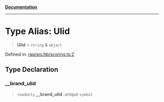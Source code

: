 [**Documentation**](../../../README.md)

***

# Type Alias: Ulid

> **Ulid** = `string` & `object`

Defined in: [rag/src/lib/scoring.ts:2](https://github.com/ceponatia/roler/blob/1efd6363aec6d66587551f7c0b65cf6ffafb4079/packages/rag/src/lib/scoring.ts#L2)

## Type Declaration

### \_\_brand\_ulid

> `readonly` **\_\_brand\_ulid**: unique `symbol`
